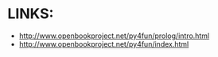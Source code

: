 LINKS:
======
  - http://www.openbookproject.net/py4fun/prolog/intro.html
  - http://www.openbookproject.net/py4fun/index.html
